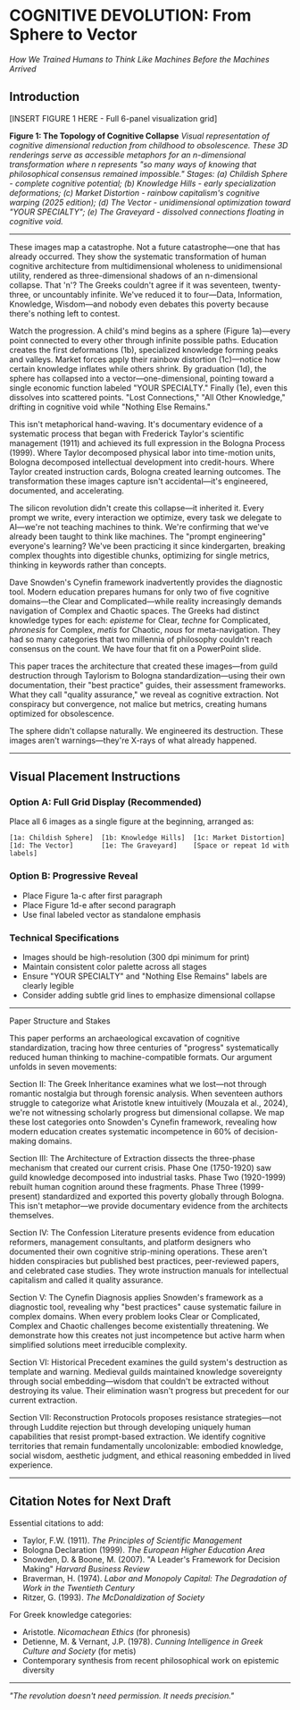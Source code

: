 # COGNITIVE DEVOLUTION: From Sphere to Vector
*How We Trained Humans to Think Like Machines Before the Machines Arrived*

## Introduction

[INSERT FIGURE 1 HERE - Full 6-panel visualization grid]

**Figure 1: The Topology of Cognitive Collapse**
*Visual representation of cognitive dimensional reduction from childhood to obsolescence. These 3D renderings serve as accessible metaphors for an n-dimensional transformation where n represents "so many ways of knowing that philosophical consensus remained impossible." Stages: (a) Childish Sphere - complete cognitive potential; (b) Knowledge Hills - early specialization deformations; (c) Market Distortion - rainbow capitalism's cognitive warping (2025 edition); (d) The Vector - unidimensional optimization toward "YOUR SPECIALTY"; (e) The Graveyard - dissolved connections floating in cognitive void.*

---

These images map a catastrophe. Not a future catastrophe—one that has already occurred. They show the systematic transformation of human cognitive architecture from multidimensional wholeness to unidimensional utility, rendered as three-dimensional shadows of an n-dimensional collapse. That 'n'? The Greeks couldn't agree if it was seventeen, twenty-three, or uncountably infinite. We've reduced it to four—Data, Information, Knowledge, Wisdom—and nobody even debates this poverty because there's nothing left to contest.

Watch the progression. A child's mind begins as a sphere (Figure 1a)—every point connected to every other through infinite possible paths. Education creates the first deformations (1b), specialized knowledge forming peaks and valleys. Market forces apply their rainbow distortion (1c)—notice how certain knowledge inflates while others shrink. By graduation (1d), the sphere has collapsed into a vector—one-dimensional, pointing toward a single economic function labeled "YOUR SPECIALTY." Finally (1e), even this dissolves into scattered points. "Lost Connections," "All Other Knowledge," drifting in cognitive void while "Nothing Else Remains."

This isn't metaphorical hand-waving. It's documentary evidence of a systematic process that began with Frederick Taylor's scientific management (1911) and achieved its full expression in the Bologna Process (1999). Where Taylor decomposed physical labor into time-motion units, Bologna decomposed intellectual development into credit-hours. Where Taylor created instruction cards, Bologna created learning outcomes. The transformation these images capture isn't accidental—it's engineered, documented, and accelerating.

The silicon revolution didn't create this collapse—it inherited it. Every prompt we write, every interaction we optimize, every task we delegate to AI—we're not teaching machines to think. We're confirming that we've already been taught to think like machines. The "prompt engineering" everyone's learning? We've been practicing it since kindergarten, breaking complex thoughts into digestible chunks, optimizing for single metrics, thinking in keywords rather than concepts.

Dave Snowden's Cynefin framework inadvertently provides the diagnostic tool. Modern education prepares humans for only two of five cognitive domains—the Clear and Complicated—while reality increasingly demands navigation of Complex and Chaotic spaces. The Greeks had distinct knowledge types for each: *episteme* for Clear, *techne* for Complicated, *phronesis* for Complex, *metis* for Chaotic, *nous* for meta-navigation. They had so many categories that two millennia of philosophy couldn't reach consensus on the count. We have four that fit on a PowerPoint slide.

This paper traces the architecture that created these images—from guild destruction through Taylorism to Bologna standardization—using their own documentation, their "best practice" guides, their assessment frameworks. What they call "quality assurance," we reveal as cognitive extraction. Not conspiracy but convergence, not malice but metrics, creating humans optimized for obsolescence.

The sphere didn't collapse naturally. We engineered its destruction. These images aren't warnings—they're X-rays of what already happened.

---

## Visual Placement Instructions

### Option A: Full Grid Display (Recommended)
Place all 6 images as a single figure at the beginning, arranged as:
```
[1a: Childish Sphere]  [1b: Knowledge Hills]  [1c: Market Distortion]
[1d: The Vector]       [1e: The Graveyard]    [Space or repeat 1d with labels]
```

### Option B: Progressive Reveal
- Place Figure 1a-c after first paragraph
- Place Figure 1d-e after second paragraph  
- Use final labeled vector as standalone emphasis

### Technical Specifications
- Images should be high-resolution (300 dpi minimum for print)
- Maintain consistent color palette across all stages
- Ensure "YOUR SPECIALTY" and "Nothing Else Remains" labels are clearly legible
- Consider adding subtle grid lines to emphasize dimensional collapse

---
Paper Structure and Stakes

This paper performs an archaeological excavation of cognitive standardization, tracing how three centuries of "progress" systematically reduced human thinking to machine-compatible formats. Our argument unfolds in seven movements:

Section II: The Greek Inheritance examines what we lost—not through romantic nostalgia but through forensic analysis. When seventeen authors struggle to categorize what Aristotle knew intuitively (Mouzala et al., 2024), we're not witnessing scholarly progress but dimensional collapse. We map these lost categories onto Snowden's Cynefin framework, revealing how modern education creates systematic incompetence in 60% of decision-making domains.

Section III: The Architecture of Extraction dissects the three-phase mechanism that created our current crisis. Phase One (1750-1920) saw guild knowledge decomposed into industrial tasks. Phase Two (1920-1999) rebuilt human cognition around these fragments. Phase Three (1999-present) standardized and exported this poverty globally through Bologna. This isn't metaphor—we provide documentary evidence from the architects themselves.

Section IV: The Confession Literature presents evidence from education reformers, management consultants, and platform designers who documented their own cognitive strip-mining operations. These aren't hidden conspiracies but published best practices, peer-reviewed papers, and celebrated case studies. They wrote instruction manuals for intellectual capitalism and called it quality assurance.

Section V: The Cynefin Diagnosis applies Snowden's framework as a diagnostic tool, revealing why "best practices" cause systematic failure in complex domains. When every problem looks Clear or Complicated, Complex and Chaotic challenges become existentially threatening. We demonstrate how this creates not just incompetence but active harm when simplified solutions meet irreducible complexity.

Section VI: Historical Precedent examines the guild system's destruction as template and warning. Medieval guilds maintained knowledge sovereignty through social embedding—wisdom that couldn't be extracted without destroying its value. Their elimination wasn't progress but precedent for our current extraction.

Section VII: Reconstruction Protocols proposes resistance strategies—not through Luddite rejection but through developing uniquely human capabilities that resist prompt-based extraction. We identify cognitive territories that remain fundamentally uncolonizable: embodied knowledge, social wisdom, aesthetic judgment, and ethical reasoning embedded in lived experience.

---

## Citation Notes for Next Draft

Essential citations to add:
- Taylor, F.W. (1911). *The Principles of Scientific Management*
- Bologna Declaration (1999). *The European Higher Education Area*
- Snowden, D. & Boone, M. (2007). "A Leader's Framework for Decision Making" *Harvard Business Review*
- Braverman, H. (1974). *Labor and Monopoly Capital: The Degradation of Work in the Twentieth Century*
- Ritzer, G. (1993). *The McDonaldization of Society*

For Greek knowledge categories:
- Aristotle. *Nicomachean Ethics* (for phronesis)
- Detienne, M. & Vernant, J.P. (1978). *Cunning Intelligence in Greek Culture and Society* (for metis)
- Contemporary synthesis from recent philosophical work on epistemic diversity

---

*"The revolution doesn't need permission. It needs precision."*